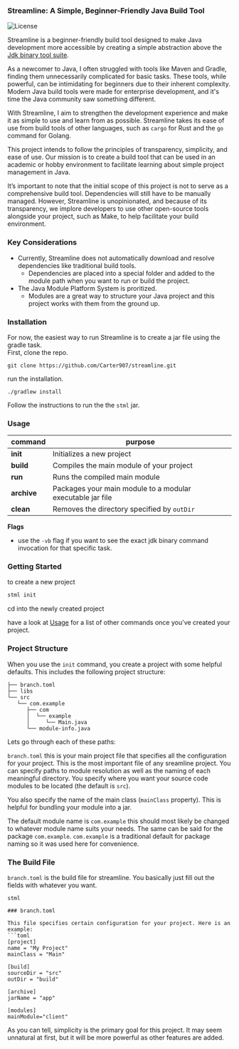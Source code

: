 ### Streamline: A Simple, Beginner-Friendly Java Build Tool
![License](https://img.shields.io/badge/license-GPL3-blue.svg) <!-- Replace with your license -->


Streamline is a beginner-friendly build tool designed to make Java development more accessible by creating a simple abstraction above the [Jdk binary tool suite](https://docs.oracle.com/en/java/javase/23/docs/specs/man/index.html).

As a newcomer to Java, I often struggled with tools like Maven and Gradle, finding them unnecessarily complicated for basic tasks. These tools, while powerful, can be intimidating for beginners due to their inherent complexity. Modern Java build tools were made for enterprise development, and it's time the Java community saw something different. 

With Streamline, I aim to strengthen the development experience and make it as simple to use and learn from as possible. Streamline takes its ease of use from build tools of other languages, such as `cargo` for Rust and the `go` command for Golang.

This project intends to follow the principles of transparency, simplicity, and ease of use. Our mission is to create a build tool that can be used in an academic or hobby environment to facilitate learning about simple project management in Java.

It’s important to note that the initial scope of this project is not to serve as a comprehensive build tool. Dependencies will still have to be manually managed. However, Streamline is unopinionated, and because of its transparency, we implore developers to use other open-source tools alongside your project, such as Make, to help facilitate your build environment.

### Key Considerations
- Currently, Streamline does not automatically download and resolve dependencies like traditional build tools.
   - Dependencies are placed into a special folder and added to the module path when you want to run or build the project.
- The Java Module Platform System is proritized.
   - Modules are a great way to structure your Java project and this project works with them from the ground up.

### Installation
For now, the easiest way to run Streamline is to create a jar file using the gradle task.
\
First, clone the repo.

```
git clone https://github.com/Carter907/streamline.git
```
run the installation.
```
./gradlew install
```
Follow the instructions to run the the `stml` jar.

### Usage

| command | purpose |
| ------- | ------- |
| **init**    | Initializes a new project |
| **build**   | Compiles the main module of your project |
| **run**     | Runs the compiled main module |
| **archive** | Packages your main module to a modular executable jar file |
| **clean**   | Removes the directory specified by `outDir` |

**Flags**
- use the `-vb` flag if you want to see the exact jdk binary command invocation for that specific task.

### Getting Started

to create a new project
```sh
stml init
```
cd into the newly created project

have a look at [Usage](README.md#usage) for a list of other commands once you've created your project.

### Project Structure
When you use the `init` command, you create a project with some helpful defaults. This includes the following project structure:
```
├── branch.toml
├── libs
└── src
   └── com.example
      ├── com
      │  └── example
      │     └── Main.java
      └── module-info.java
```
Lets go through each of these paths:

`branch.toml` this is your main project file that specifies all the configuration for your project.
This is the most important file of any sreamline project. You can specify paths to module resolution as well
as the naming of each meaningful directory. You specify where you want your source code modules to be located (the default is `src`).

You also specify the name of the main class (`mainClass` property). This is helpful for bundling your module into a jar.

The default module name is `com.example` this should most likely be changed to whatever module name suits your needs.
The same can be said for the package `com.example`. `com.example` is a traditional default for package naming so it was used here
for convenience.

### The Build File

`branch.toml` is the build file for streamline. You basically just fill out the fields with whatever you want.
```
stml 

### branch.toml

This file specifies certain configuration for your project. Here is an example:
```toml
[project]
name = "My Project"
mainClass = "Main"

[build]
sourceDir = "src"
outDir = "build"

[archive]
jarName = "app"

[modules]
mainModule="client"
```
As you can tell, simplicity is the primary goal for this project. It may seem unnatural at first, but it will be more powerful as other features are added.
